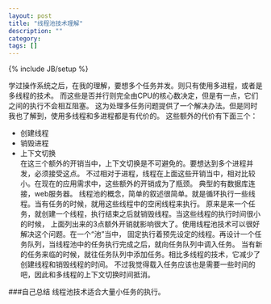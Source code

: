 ```yaml
---
layout: post
title: "线程池技术理解"
description: ""
category: 
tags: []
---
```

{% include JB/setup %}

学过操作系统之后，在我的理解，要想多个任务并发。则只有使用多进程，或者是多线程的技术。
而这些是否并行则完全由CPU的核心数决定，但是有一点，它们之间的执行不会相互阻塞。
这为处理多任务问题提供了一个解决办法。但是同时我也了解到，使用多线程和多进程都是有代价的。
这些额外的代价有下面三个：  
+ 创建线程
+ 销毁进程
+ 上下文切换  
在这三个额外的开销当中，上下文切换是不可避免的。要想达到多个进程并发，必须接受这点。
不过相对于进程，线程在上面这些开销当中，相对比较小。在现在的应用需求中，这些额外的开销成为了瓶颈。
典型的有数据库连接，web服务器。
线程池的概念，简单的叙述很简单。就是循环执行一些线程。当有任务的时候，就用这些线程中的空闲线程来执行。
原来是来一个任务，就创建一个线程，执行结束之后就销毁线程。当这些线程的执行时间很小的时候，
上面列出来的3点额外开销就影响很大了。使用线程池技术可以很好解决这个问题。在一个“池”当中，
固定执行着预先设定的线程。再设计一个任务队列，当线程池中的任务执行完成之后，就向任务队列中调入任务。
当有新的任务来临的时候，就往任务队列中添加任务。相比多线程的技术，它减少了创建线程和销毁线程的时间。
不过我觉得载入任务应该也是需要一些时间的吧，因此和多线程的上下文切换时间抵消。

###自己总结
线程池技术适合大量小任务的执行。

